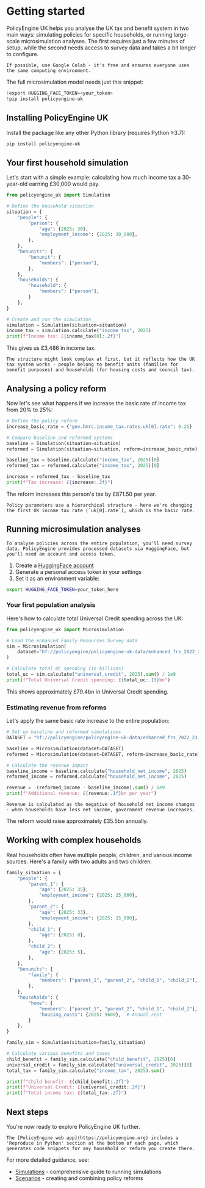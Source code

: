 # Getting started

PolicyEngine UK helps you analyse the UK tax and benefit system in two main ways: simulating policies for specific households, or running large-scale microsimulation analyses. The first requires just a few minutes of setup, while the second needs access to survey data and takes a bit longer to configure.

```{tip}
If possible, use Google Colab - it's free and ensures everyone uses the same computing environment.
```

The full microsimulation model needs just this snippet:

```python
!export HUGGING_FACE_TOKEN=<your_token>
!pip install policyengine-uk
```

## Installing PolicyEngine UK

Install the package like any other Python library (requires Python ≥3.7):

```bash
pip install policyengine-uk
```

## Your first household simulation

Let's start with a simple example: calculating how much income tax a 30-year-old earning £30,000 would pay.

```python
from policyengine_uk import Simulation

# Define the household situation
situation = {
    "people": {
        "person": {
            "age": {2025: 30},
            "employment_income": {2025: 30_000},
        },
    },
    "benunits": {
        "benunit": {
            "members": ["person"],
        },
    },
    "households": {
        "household": {
            "members": ["person"],
        }
    },
}

# Create and run the simulation
simulation = Simulation(situation=situation)
income_tax = simulation.calculate("income_tax", 2025)
print(f"Income tax: £{income_tax[0]:.2f}")
```

This gives us £3,486 in income tax.

```{note}
The structure might look complex at first, but it reflects how the UK tax system works - people belong to benefit units (families for benefit purposes) and households (for housing costs and council tax).
```

## Analysing a policy reform

Now let's see what happens if we increase the basic rate of income tax from 20% to 25%:

```python
# Define the policy reform
increase_basic_rate = {"gov.hmrc.income_tax.rates.uk[0].rate": 0.25}

# Compare baseline and reformed systems
baseline = Simulation(situation=situation)
reformed = Simulation(situation=situation, reform=increase_basic_rate)

baseline_tax = baseline.calculate("income_tax", 2025)[0]
reformed_tax = reformed.calculate("income_tax", 2025)[0]

increase = reformed_tax - baseline_tax
print(f"Tax increase: £{increase:.2f}")
```

The reform increases this person's tax by £871.50 per year.

```{important}
Policy parameters use a hierarchical structure - here we're changing the first UK income tax rate (`uk[0].rate`), which is the basic rate.
```

## Running microsimulation analyses

```{warning}
To analyse policies across the entire population, you'll need survey data. PolicyEngine provides processed datasets via HuggingFace, but you'll need an account and access token.
```

1. Create a [HuggingFace account](https://huggingface.co)
2. Generate a personal access token in your settings
3. Set it as an environment variable:

```bash
export HUGGING_FACE_TOKEN=your_token_here
```

### Your first population analysis

Here's how to calculate total Universal Credit spending across the UK:

```python
from policyengine_uk import Microsimulation

# Load the enhanced Family Resources Survey data
sim = Microsimulation(
    dataset="hf://policyengine/policyengine-uk-data/enhanced_frs_2022_23.h5"
)

# Calculate total UC spending (in billions)
total_uc = sim.calculate("universal_credit", 2025).sum() / 1e9
print(f"Total Universal Credit spending: £{total_uc:.1f}bn")
```

This shows approximately £79.4bn in Universal Credit spending.

### Estimating revenue from reforms

Let's apply the same basic rate increase to the entire population:

```python
# Set up baseline and reformed simulations
DATASET = "hf://policyengine/policyengine-uk-data/enhanced_frs_2022_23.h5"

baseline = Microsimulation(dataset=DATASET)
reformed = Microsimulation(dataset=DATASET, reform=increase_basic_rate)

# Calculate the revenue impact
baseline_income = baseline.calculate("household_net_income", 2025)
reformed_income = reformed.calculate("household_net_income", 2025)

revenue = -(reformed_income - baseline_income).sum() / 1e9
print(f"Additional revenue: £{revenue:.1f}bn per year")
```

```{note}
Revenue is calculated as the negative of household net income changes - when households have less net income, government revenue increases.
```

The reform would raise approximately £35.5bn annually.

## Working with complex households

Real households often have multiple people, children, and various income sources. Here's a family with two adults and two children:

```python
family_situation = {
    "people": {
        "parent_1": {
            "age": {2025: 35},
            "employment_income": {2025: 25_000},
        },
        "parent_2": {
            "age": {2025: 33},
            "employment_income": {2025: 15_000},
        },
        "child_1": {
            "age": {2025: 8},
        },
        "child_2": {
            "age": {2025: 5},
        },
    },
    "benunits": {
        "family": {
            "members": ["parent_1", "parent_2", "child_1", "child_2"],
        },
    },
    "households": {
        "home": {
            "members": ["parent_1", "parent_2", "child_1", "child_2"],
            "housing_costs": {2025: 9600},  # Annual rent
        }
    },
}

family_sim = Simulation(situation=family_situation)

# Calculate various benefits and taxes
child_benefit = family_sim.calculate("child_benefit", 2025)[0]
universal_credit = family_sim.calculate("universal_credit", 2025)[0]
total_tax = family_sim.calculate("income_tax", 2025).sum()

print(f"Child benefit: £{child_benefit:.2f}")
print(f"Universal Credit: £{universal_credit:.2f}")
print(f"Total income tax: £{total_tax:.2f}")
```

## Next steps

You're now ready to explore PolicyEngine UK further.

```{tip}
The [PolicyEngine web app](https://policyengine.org) includes a 'Reproduce in Python' section at the bottom of each page, which generates code snippets for any household or reform you create there.
```

For more detailed guidance, see:
- [Simulations](simulations.md) - comprehensive guide to running simulations
- [Scenarios](scenarios.md) - creating and combining policy reforms